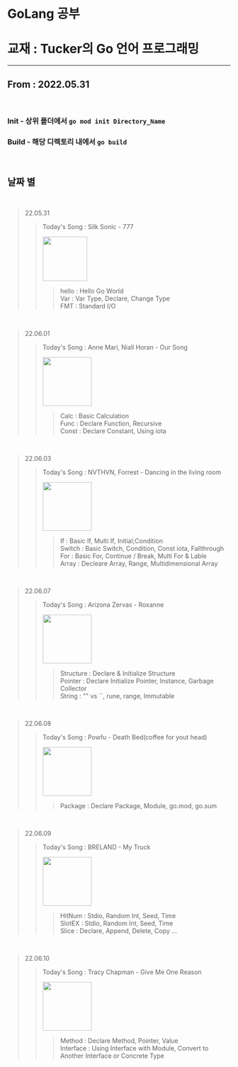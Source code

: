  **GoLang 공부**
================
# 교재 : Tucker의 Go 언어 프로그래밍
-------------
## From : 2022.05.31
<br/>   

### Init - 상위 폴더에서 ```go mod init Directory_Name```   
### Build - 해당 디렉토리 내에서 ```go build ```  

<br/>   

## 날짜 별     
<br/>   

> 22.05.31
>> Today's Song : Silk Sonic - 777  
>>
>> <img src = "https://image.yes24.com/goods/105016742/XL" width= "100px">    
>>
>>> hello : Hello Go World   
>>> Var : Var Type, Declare, Change Type   
>>> FMT : Standard I/O

<br/>

> 22.06.01
>> Today's Song : Anne Mari, Niall Horan - Our Song    
>>
>> <img src = "https://blog.kakaocdn.net/dn/4saAU/btq5vESBKHp/PyL2I5NK91kdDUVsxfZkV1/img.jpg" width= "110px">
>> 
>>> Calc : Basic Calculation   
>>> Func : Declare Function, Recursive   
>>> Const : Declare Constant, Using iota

<br/>

> 22.06.03
>> Today's Song : NVTHVN, Forrest - Dancing in the living room    
>>
>> <img src = "https://m.media-amazon.com/images/I/81MYQtKxwjL._SS500_.jpg" width= "110px">
>> 
>>> If : Basic If, Multi If, Initial;Condition   
>>> Switch : Basic Switch, Condition, Const iota, Fallthrough   
>>> For : Basic For, Continue / Break, Multi For & Lable    
>>> Array : Decleare Array, Range, Multidimensional Array

<br/>

> 22.06.07
>> Today's Song : Arizona Zervas - Roxanne    
>>
>> <img src = "https://image.bugsm.co.kr/album/images/500/9549/954900.jpg" width= "110px">
>> 
>>> Structure : Declare & Initialize Structure    
>>> Pointer : Declare  Initialize Pointer, Instance, Garbage Collector   
>>> String : "" vs ``, rune, range, Immutable    
>>> 

<br/>

> 22.06.08
>> Today's Song : Powfu - Death Bed(coffee for yout head)    
>>
>> <img src = "https://www.wrmf.com/wp-content/uploads/2020/06/M_PowfuDeathbed_053120.jpg" width= "110px">
>> 
>>> Package : Declare Package, Module, go.mod, go.sum    

<br/>

> 22.06.09
>> Today's Song : BRELAND - My Truck    
>>
>> <img src = "https://cdns-images.dzcdn.net/images/cover/ffe79d067c31a4709077e73a163acae3/500x500.jpg" width= "110px">
>> 
>>> HitNum : Stdio, Random Int, Seed, Time    
>>> SlotEX : Stdio, Random Int, Seed, Time    
>>> Slice : Declare, Append, Delete, Copy ...    

<br/>

> 22.06.10
>> Today's Song : Tracy Chapman - Give Me One Reason    
>>
>> <img src = "https://i.scdn.co/image/ab67616d0000b2736b38571f15487588ed53032f" width= "110px">
>> 
>>> Method : Declare Method, Pointer, Value    
>>> Interface : Using Interface with Module, Convert to Another Interface or Concrete Type    
>>> 
  
